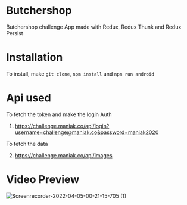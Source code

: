 # Butchershop
Butchershop challenge App made with Redux, Redux Thunk and Redux Persist
 

# Installation
To install, make `git clone`, `npm install` and `npm run android`  

# Api used
To fetch the token and make the login Auth
1. https://challenge.maniak.co/api/login?username=challenge@maniak.co&password=maniak2020

To fetch the data

2. https://challenge.maniak.co/api/images
 
# Video Preview

![Screenrecorder-2022-04-05-00-21-15-705 (1)](https://user-images.githubusercontent.com/47754385/161684725-a44c6dc2-6b82-4620-ba93-413eaeb3932f.gif)
